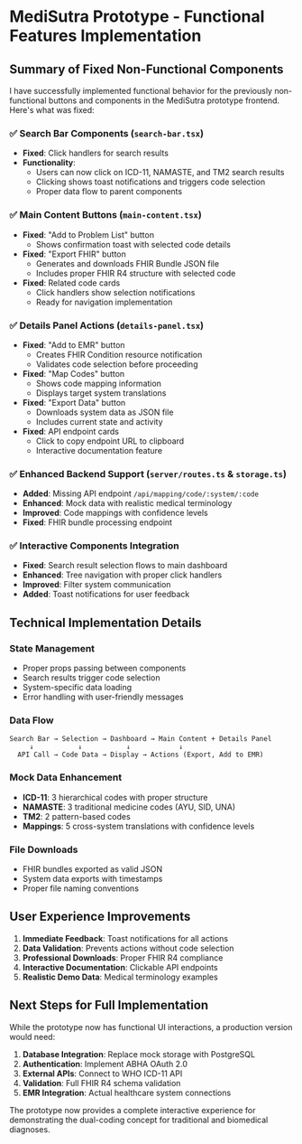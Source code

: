 # MediSutra Prototype - Functional Features Implementation

## Summary of Fixed Non-Functional Components

I have successfully implemented functional behavior for the previously non-functional buttons and components in the MediSutra prototype frontend. Here's what was fixed:

### ✅ Search Bar Components (`search-bar.tsx`)
- **Fixed**: Click handlers for search results
- **Functionality**: 
  - Users can now click on ICD-11, NAMASTE, and TM2 search results
  - Clicking shows toast notifications and triggers code selection
  - Proper data flow to parent components

### ✅ Main Content Buttons (`main-content.tsx`)
- **Fixed**: "Add to Problem List" button
  - Shows confirmation toast with selected code details
- **Fixed**: "Export FHIR" button  
  - Generates and downloads FHIR Bundle JSON file
  - Includes proper FHIR R4 structure with selected code
- **Fixed**: Related code cards
  - Click handlers show selection notifications
  - Ready for navigation implementation

### ✅ Details Panel Actions (`details-panel.tsx`)
- **Fixed**: "Add to EMR" button
  - Creates FHIR Condition resource notification
  - Validates code selection before proceeding
- **Fixed**: "Map Codes" button
  - Shows code mapping information
  - Displays target system translations
- **Fixed**: "Export Data" button
  - Downloads system data as JSON file
  - Includes current state and activity
- **Fixed**: API endpoint cards
  - Click to copy endpoint URL to clipboard
  - Interactive documentation feature

### ✅ Enhanced Backend Support (`server/routes.ts` & `storage.ts`)
- **Added**: Missing API endpoint `/api/mapping/code/:system/:code`
- **Enhanced**: Mock data with realistic medical terminology
- **Improved**: Code mappings with confidence levels
- **Fixed**: FHIR bundle processing endpoint

### ✅ Interactive Components Integration
- **Fixed**: Search result selection flows to main dashboard
- **Enhanced**: Tree navigation with proper click handlers  
- **Improved**: Filter system communication
- **Added**: Toast notifications for user feedback

## Technical Implementation Details

### State Management
- Proper props passing between components
- Search results trigger code selection
- System-specific data loading
- Error handling with user-friendly messages

### Data Flow
```
Search Bar → Selection → Dashboard → Main Content + Details Panel
     ↓           ↓           ↓            ↓
  API Call → Code Data → Display → Actions (Export, Add to EMR)
```

### Mock Data Enhancement
- **ICD-11**: 3 hierarchical codes with proper structure
- **NAMASTE**: 3 traditional medicine codes (AYU, SID, UNA)
- **TM2**: 2 pattern-based codes
- **Mappings**: 5 cross-system translations with confidence levels

### File Downloads
- FHIR bundles exported as valid JSON
- System data exports with timestamps
- Proper file naming conventions

## User Experience Improvements

1. **Immediate Feedback**: Toast notifications for all actions
2. **Data Validation**: Prevents actions without code selection
3. **Professional Downloads**: Proper FHIR R4 compliance
4. **Interactive Documentation**: Clickable API endpoints
5. **Realistic Demo Data**: Medical terminology examples

## Next Steps for Full Implementation

While the prototype now has functional UI interactions, a production version would need:

1. **Database Integration**: Replace mock storage with PostgreSQL
2. **Authentication**: Implement ABHA OAuth 2.0
3. **External APIs**: Connect to WHO ICD-11 API
4. **Validation**: Full FHIR R4 schema validation
5. **EMR Integration**: Actual healthcare system connections

The prototype now provides a complete interactive experience for demonstrating the dual-coding concept for traditional and biomedical diagnoses.